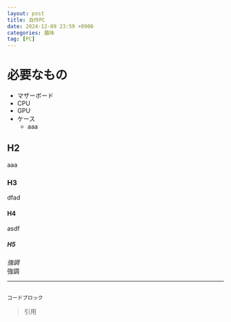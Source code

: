 ```yaml
---
layout: post
title: 自作PC
date: 2024-12-09 23:59 +0900
categories: 趣味
tag: [PC]
---
```


# 必要なもの
- マザーボード
- CPU
- GPU
- ケース
  - aaa

## H2
aaa

### H3
dfad

#### H4
asdf

##### H5
*強調*  
強調

---

```

コードブロック
```

> 引用


